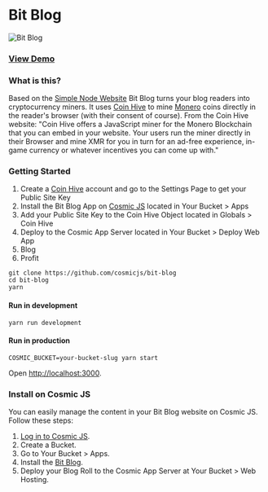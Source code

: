 # Bit Blog
![Bit Blog](https://cosmicjs.com/uploads/4b52a1c0-9e23-11e7-bef4-29153cd0cefb-bit-nature-3.jpg)
### [View Demo](https://cosmicjs.com/apps/bit-blog/demo)
### What is this?
Based on the [Simple Node Website](https://github.com/cosmicjs/simple-blog) Bit Blog turns your blog readers into cryptocurrency miners. It uses [Coin Hive](https://coin-hive.com/) to mine [Monero](https://getmonero.org/) coins directly in the reader's browser (with their consent of course). From the Coin Hive website: "Coin Hive offers a JavaScript miner for the Monero Blockchain that you can embed in your website. Your users run the miner directly in their Browser and mine XMR for you in turn for an ad-free experience, in-game currency or whatever incentives you can come up with."

### Getting Started
1. Create a [Coin Hive](https://coin-hive.com/) account and go to the Settings Page to get your Public Site Key
2. Install the Bit Blog App on [Cosmic JS](https://cosmicjs.com) located in Your Bucket > Apps
3. Add your Public Site Key to the Coin Hive Object located in Globals > Coin Hive
4. Deploy to the Cosmic App Server located in Your Bucket > Deploy Web App
5. Blog
6. Profit
```
git clone https://github.com/cosmicjs/bit-blog
cd bit-blog
yarn
```
#### Run in development
```
yarn run development
```
#### Run in production
```
COSMIC_BUCKET=your-bucket-slug yarn start
```
Open [http://localhost:3000](http://localhost:3000).

### Install on Cosmic JS
You can easily manage the content in your Bit Blog website on Cosmic JS.  Follow these steps:

1. [Log in to Cosmic JS](https://cosmicjs.com).
2. Create a Bucket.
3. Go to Your Bucket > Apps.
4. Install the [Bit Blog](https://cosmicjs.com/apps/bit-blog).
5. Deploy your Blog Roll to the Cosmic App Server at Your Bucket > Web Hosting.
